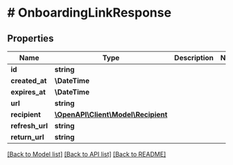 # # OnboardingLinkResponse

## Properties

Name | Type | Description | Notes
------------ | ------------- | ------------- | -------------
**id** | **string** |  |
**created_at** | **\DateTime** |  |
**expires_at** | **\DateTime** |  |
**url** | **string** |  |
**recipient** | [**\OpenAPI\Client\Model\Recipient**](Recipient.md) |  |
**refresh_url** | **string** |  |
**return_url** | **string** |  |

[[Back to Model list]](../../README.md#models) [[Back to API list]](../../README.md#endpoints) [[Back to README]](../../README.md)
